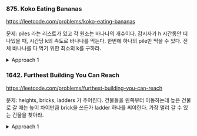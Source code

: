 ### 875. Koko Eating Bananas

https://leetcode.com/problems/koko-eating-bananas

문제: piles 라는 리스트가 있고 각 원소는 바나나의 개수이다. 감시자가 h 시간동안 떠나있을 때, 시간당 k의 속도로 바나나를 먹는다. 한번에 하나의 pile만 먹을 수 있다. 전체 바나나를 다 먹기 위한 최소의 k를 구하라.

<details><summary>Approach 1</summary>

각 pile 먹는 속도는 math.ceil(pile/k) 이다. 따라서 총 걸리는 시간은 `sum of math.ceil(pile/k) for each pile in piles` 이 된다.    
전체 바나나를 다 먹을 수 있는 속도라면 possible, 못 먹으면 impossible이라고 하자.   
최대의 impossible k 보다 하나 크면 최소의 possible k가 되고, 그게 답이 된다.   
따라서 binary search로 풀 수 있다.    
left와 right를 정해야하는데 최소는 1이 되고 최대는 max(piles)가 된다.   

x x x o o o 형태이고 left condition(왼쪽 파트, 즉 x로 인식되는 조건))은 `k가 작아서 총 걸리는 시간이 h보다 클 때` 이다.   
while loop을 나왔을 때 답은 left가 된다.   


```py
    def minEatingSpeed(self, piles: List[int], h: int) -> int:
        def get_total_hour(piles, k):
            total_hour = 0
            for pile in piles:
                total_hour += ceil(pile / k)
            return total_hour
        
        l, r = 1, max(piles)
        while l <= r:
            m = (l+r) // 2
            if get_total_hour(piles, m) > h:
                l = m + 1
            else:
                r = m - 1
        return l
```

</details>



### 1642. Furthest Building You Can Reach

https://leetcode.com/problems/furthest-building-you-can-reach

문제: heights, bricks, ladders 가 주어진다. 건물들을 왼쪽부터 이동하는데 높은 건물로 갈 때는 높이 차이만큼 brick을 쓰든가 ladder 하나를 써야한다. 가장 멀리 갈 수 있는 건물을 찾아라.


<details><summary>Approach 1</summary>

**Heap**    

ladders 개수 L 을 크기로 갖는 힙을 생성하고 앞에서부터 높이 차를 넣으면서 힙을 채운다. 즉, 사다리로만 올라가되 그 높이차를 기록해놓는 것이다.   
사다리를 다 썼을 땐 이제 벽돌을 써야한다. 벽돌 써야하는 상황 왔을 때, 현재 필요한 벽돌과 힙에 있는 최소의 높이차를 비교한다.     
현재 필요한 벽돌 수가 더 적으면 벽돌 소진하면 되는 것이고, 힙에 있는 최솟값이 더 작으면 예전에 썼던 사다리를 지금 쓰고 예전 작업은 벽돌로 하면 된다.   
이렇게 해서 벽돌 수가 음수가 되면 더이상 못 가는 것이다.   



```py
class Solution:
    def furthestBuilding(self, heights: List[int], bricks: int, ladders: int) -> int:
        mheap = []
        prev_h = heights[0]
        pos = 0
        for i, h in enumerate(heights):
            diff = h - prev_h
            prev_h = h 

            if diff <= 0:
                continue

            if len(mheap) < ladders:
                heapq.heappush(mheap, diff)
                continue

            if mheap and diff > mheap[0]:
                heapq.heappush(mheap, diff)
                diff = mheap[0]
                heapq.heappop(mheap)
            bricks -= diff
            if bricks < 0:
                return i - 1

        return len(heights) - 1
```

<details>

<details><summary>Approach 2</summary>



**Binary Search**    

특정 위치까지 갈 수 있나 없나는 판단할 수 있다. 그 구간의 height diffs를 받아서 정렬한 뒤 min부터 벽돌 사용하도록 하면 판단이 된다.    
`0~threshold` 까지는 reachable 이고 `threshold+1 ~ end` 는 unreachable이다.    
이 특성을 이용해서 binary search를 사용할 수 있다.    
o o o x x x    => Get right pointer    


```py
    def furthestBuilding(self, heights: List[int], bricks: int, ladders: int) -> int:
        n = len(heights)
        l, r = 0, n-1

        def is_reachable(idx, bricks, ladders):
            h_diffs = []
            prev = 0
            for cur in range(1, idx+1):
                if heights[cur] > heights[prev]:
                    h_diffs.append(heights[cur] - heights[prev])
                prev = cur
            h_diffs.sort()
            for h_diff in h_diffs:
                bricks -= h_diff
                if bricks < 0:
                    ladders -= 1
                if ladders < 0:
                    return False
            return True

        while l <= r:
            m = (l + r) // 2
            if is_reachable(m, bricks, ladders):
                l = m + 1
            else:
                r = m - 1
        
        return r
```

매번 정렬을 하면 너무 cost가 크기 때문에 한번 정렬해서 height diff마다 position을 붙여놓는다. 그러고는 linear하게 iterate하면서 현재 찍은 기준 position보다 낮은 index를 가진 경우만 벽돌이나 사다리에서 차감한다. => 이건 다음에 구현해보자.   

O(N logN)


</details>







### 162. Find Peak Element

https://leetcode.com/problems/find-peak-element/

문제: 서로 다른 값을 갖는 integer array가 주어졌을 때 peak의 위치를 반환하라. peak란 주변보다 strictly greater한 값을 가지는 곳을 말하며 `nums[-1] = nums[n] = -math.inf` 으로 간주한다. O(log n) 의 알고리즘을 구하라.

<details><summary>Approach 1</summary>

left, right를 초기화하고 nums에 -math.inf 를 append한다. 이렇게 함으로써 `nums[-1] = nums[n] = -math.inf`를 자연스럽게 적용시킬 수 있다.   
mid 기준에서 왼쪽이 더 크면 left half에 peak가 있어야한다. nums[-1]은 -inf이고 nums[cur] 보다 nums[cur-1] 이 더 크기 때문이다. 오른쪽에도 있을 수 있지만 왼쪽엔 보장이 된다.   
오른쪽이 더 크면 right half에 peak가 있어야한다.   
둘 다 아니면 현재가 peak이다.


```py
    def findPeakElement(self, nums: List[int]) -> int:
        if len(nums) == 1:
            return 0
        nums.append(-math.inf)

        l, r = 0, len(nums) - 1
        while l <= r:
            m = (l + r) // 2
            
            if nums[m-1] > nums[m]:
                r = m - 1
            elif nums[m+1] > nums[m]:
                l = m + 1
            else:
                return m

"""
이건 딱 조건을 만족하는 포인트인 m을 찾는 문제이니까 o o o x x 이런 식으로 생각하지 않아도 된다. 
m은 ans 지점을 거치게 되고 if ans: return m 로 답을 구하면 된다.
"""
```

</details>




### 658. Find K Closest Elements

https://leetcode.com/problems/find-k-closest-elements/

문제: sorted integer array가 주어지고 k, x가 주어진다. x랑 가장 가까운 k개의 원소를 정렬된 순서로 반환하라. abs(y - x)가 동일하면 작은 y값이 더 가까운 걸로 간주한다. x가 arr에 존재하지 않을 수 있다.

```
Input: arr = [1,2,3,4,5], k = 4, x = 3
Output: [1,2,3,4]
```


<details><summary>Approach 1</summary>

brute force O(N)

```py
    def findClosestElements(self, arr: List[int], k: int, x: int) -> List[int]:
        # 전체를 놓고 양 쪽을 비교하면서 not closer 한 곳을 줄인다.
        l, r = 0, len(arr) - 1
        while r - l > k - 1:
            if x - arr[l] <= arr[r] - x:  # 두 개가 같으면 right를 버려야한다. 값이 더 작은 게 우선이기 때문이다.
                r -= 1
            else:
                l += 1
        
        return arr[l: r+1]
```

</details>



<details><summary>Approach 2</summary>

너무 헤맸다.     
헤맨 포인트:
- x랑 가장 가까운 포인트를 찾아서 거기서부터 expand해야하는데 그 포인트를 찾는 게 어려웠다.
- [1, 4, 4, 4, 5] 와 같이 동일한 값이 연속이고 x가 2일 때, mid 값이 index 2에 있다면 어느 쪽을 search할지 정해야한다. index 2의 값이 4이고, x 값은 2이므로 더 작은 쪽을 봐야하므로 left를 search하도록 해아한다.
- mid-1 과 mid 중 mid-1이 더 가깝다면 mid+1은 생각할 필요 없이 left half를 탐색하면 된다.
- 아니라면 오른쪽도 비교한다. mid-1이나 mid+1 둘 다 mid보다 가깝지 않다면 mid가 가장 가까운 포인트이다.
- 이걸 is_closer 함수를 하나 만들어서 해야한다. 안 그러면 너무 코드가 복잡해진다.


기본 로직

- binary search를 사용하여 x에 가장 가까운 값을 찾는다.
  - is_first_param_closer 라는 함수를 하나 짜서 `is_first_param_closer(mid-1, mid)`, `is_first_param_closer(mid, mid+1)` 를 구해서 closer 쪽으로 search한다.
- 그 index를 기준으로 한 칸 왼쪽을 l, 한 칸 오른쪽을 r로 둔다.
- l과 r 중 더 가까운 쪽을 한 칸 더 옮긴다. 이 작업을 k번 반복한다.



```python
class Solution:
    def findClosestElements(self, arr: List[int], k: int, x: int) -> List[int]:
        """
        Find closest first.
        Expanding left and right, find k elements.
        """
        if k == len(arr):
            return arr
        
        def is_first_param_closer(l, r):
            if not 0 <= l < len(arr):
                return False
            if not 0 <= r < len(arr):
                return True
            l_val = arr[l]
            r_val = arr[r]
            if l_val == x:
                return True
            if l_val == r_val:
                if l_val < x:
                    return l > r
                return l < r
            if abs(l_val - x) == abs(r_val - x):
                return l_val < r_val
            return abs(l_val - x) < abs(r_val - x)
        
        left = 0
        right = len(arr) - 1
        while left <= right:
            mid = (left + right) // 2
            
            if is_first_param_closer(mid-1, mid):
                right = mid - 1
            elif is_first_param_closer(mid+1, mid):
                left = mid + 1
            else:
                break
        
        # Expand starting from x
        l, r = mid - 1, mid + 1
        for remained_iter in range(k-1, 0, -1):
            if l < 0:
                r += remained_iter  # (l, r) 이 답이다.
                break
            if r > len(arr) - 1:
                l -= remained_iter
                break
            
            if abs(x - arr[l]) == abs(x - arr[r]):
                if arr[l] < arr[r]:
                    l -= 1
                else:
                    r += 1
            
            elif abs(x - arr[l]) < abs(x - arr[r]):
                l -= 1
            else:
                r += 1
            
        return arr[l+1:r]
```

</details>




<details><summary>Approach 3</summary>

어렵다.

```
예시)
[1, 1, 2, 3, 4, 5, 6, 6, 7, 7] (10개), k = 3, x = 2
left, right = 0, 7
mid = 3
  nums[mid:mid+k+1] = [3, 4, 5, 6]
  nums[mid] = 3
  nums[mid+k] = 6
  => nums[mid] 가 더 가깝다. 
  => nums[mid:mid+k] vs nums[mid+1:mid+k+1] 두 개를 비교했을 때, 후자는 답이 될 수 없다.
  => 중간 값들은 겹치고 하나만 다른데 더 가까운 값이 있는 게 답일 테니까.
  => 따라서 answer의 시작점은 mid의 오른쪽이 될 수 없으므로 right를 mid로 바꾼다.
left, right = 0, 3
mid = 1
  nums[mid:mid+k+1] = [1, 2, 3, 4]
  nums[mid] = 1
  nums[mid+k] = 4
left, right = 0, 1
mid = 0
  nums[mid:mid+k+1] = [1, 1, 2, 3]
  nums[mid] = 1
  nums[mid+k] = 3
left, right = 0, 0
```

- answer subarray의 시작 지점을 찾는 것이다.   
- 정답 array의 시작 지점으로 가능한 범위의 left bound는 0이고 right bound는 n-k이다. 
- 이 left, right에 대해 mid를 구한 후 mid 값과 mid + k 값을 비교한다. 
- mid ~ mid+k 의 subarray를 보면 크기가 k+1 이기 때문에 mid나 mid+k 중 하나는 버려져야한다. k+1로 하는 이유는 최적화된 subarray가 더 오른쪽에 있는지 왼쪽에 있는지 알아야하기 때문이다.      
- mid가 target에 더 가깝다면 `[mid+1, mid+k]` 은 답이 될 수 없고 그 이후의 subarray도 마찬가지이다. `[mid, mid+k-1]` 혹은 그 왼쪽의 subarray가 답이 될 수 있다.
- subarray의 시작지점은 mid 이하가 된다. right를 mid로 옮기고 다음 iteration을 진행한다.   
- 이걸 반복하다가 left == right 되는 순간이 답이다.




```py
    def findClosestElements(self, arr: List[int], k: int, x: int) -> List[int]:
        left, right = 0, len(arr) - k
        while left < right:
            mid = (left + right) // 2
            if x - arr[mid] > arr[mid + k] - x:  # head 값이 tail 값보다 멀다면 시작점은 0~mid 가 될 수 없다.
                left = mid + 1
            else:
                right = mid  # 아니라면 시작점은 0~mid 중 하나이다.
        return arr[left:left + k]

"""
condition: mid가 더 멀다 => mid+1 이후에 start point가 있다.
not condition: mid+k가 더 멀다 => mid 이전에 start point가 있다. mid가 답인지는 아직 모른다. 따라서 right를 mid로 바꿔주고 다음 작업을 해야한다.
"""
```


</details>





### 744. Find Smallest Letter Greater Than Target

https://leetcode.com/problems/find-smallest-letter-greater-than-target/

문제: 알파벳 소문자로 이루어진 리스트가 주어지고 target character가 주어진다. target char보다 큰 문자 중 가장 작은 문자를 반환하라. target char보다 큰 게 없으면 첫 번째 문자를 반환하라.

<details><summary>Approach 1</summary>

- o o o x x x
- left condition: target char보다 작거나 같다
- left 구한다. left가 index 밖이라면 첫 번째 문자를 반환한다.

```py
    def nextGreatestLetter(self, letters: List[str], target: str) -> str:
        l, r = 0, len(letters) - 1
        while l <= r:
            m = (l + r) // 2
            if letters[m] <= target:
                l = m + 1
            else:
                r = m - 1 
        if l >= len(letters):
            return letters[0]
        return letters[l]
```

</details>







### 153. Find Minimum in Rotated Sorted Array

https://leetcode.com/problems/find-minimum-in-rotated-sorted-array/

문제: sorted array with unique integer가 주어진다. 한 군데를 기준으로 rotate 되어 있는데 그 array의 최솟값을 구하라. `ex) [3, 4, 5, 1, 2] => return 1`


<details><summary>Approach 1</summary>

데이터를 먼저 이해하자. mid가 각 상황일 때 어떤 의미인지를 충분히 생각하고 깔끔하게 분류한 걸 글로 정리한 뒤에 코드를 생각해보자.

start < end면 rotated가 안 된거니까 그거에 대한 처리를 먼저 한다.    
rotated 된 경우에 대해서는 index 0의 value를 기준으로 잡는다. 아래와 같이 우선 데이터를 이해한다.
- `[index 1, rotated point-1]`: index 0의 값보다 큰 값이다.   
- `[rotated point, last]`: index 0의 값보다 작은 값이다.    

이해한 데이터를 바탕으로 아래 로직으로 찾는다. Using binary search
- nums[l] < nums[r] 라면 sorting 된 상태이기 때문에 nums[l] 반환
- mid가 nums[l]보다 작다면 mid 위치는 `[rotated point, r]` 범위의 값이다.   
  - mid보다 한 칸 낮은 nums[mid-1]이 nums[l]보다 크거나 같으면 mid-1은 `[rotated point, last]` 범위의 왼쪽이라는 뜻이다. 따라서 mid가 rotated point이다. => nums[mid]를 반환    
  - mid-1 이 out of index가 되려면 mid가 0이어야하는데 이런 상황은 발생하지 않는다. 이미 첫 번째 조건에서 반환되었을 것이기 때문이다.
  - 위 조건이 아니라면 mid는 `[rotated point, last]` 범위 중간에 있다는 것이고 mid 왼쪽에 rotated point가 있기 때문에 left half를 탐색한다. `right = m - 1`
- 위 조건이 아니라면 right half를 탐색한다. `left = m + 1`   


```py
    def findMin(self, nums: List[int]) -> int:
        l, r = 0, len(nums) - 1
        while l <= r:
            if nums[l] <= nums[r]:
                return nums[l]
            
            m = (l + r) // 2
            if nums[m] < nums[l]:
                if nums[m-1] >= nums[l]:
                    return nums[m]
                r = m - 1
            else:
                l = m + 1
            
```

</details>







### 154. Find Minimum in Rotated Sorted Array II

https://leetcode.com/problems/find-minimum-in-rotated-sorted-array-ii/

문제: 중복된 값이 있는 integer array가 ascending order로 정렬되어 있었는데 몇 번의 rotation이 일어난 상태이다. 이 array에서 최솟값을 구하라.

<details><summary>Approach 1</summary>

내 풀이

중복된 값이 있음으로서 달라지는 부분이 있다.   
로직은 다음과 같다.   
- 기본 binary search 템플릿을 사용한다.
- nums[left] < nums[right] 라면 그 subarray는 rotation이 없는 것이므로 nums[left] 를 반환한다.
- mid가 mid-1보다 작으면 mid가 rotation point이므로 nums[mid]를 반환한다. left가 최솟값이 아님을 보장하므로 mid-1은 항상 존재한다. 이 다음은 항상 rotated되었음을 가정하고 진행할 수 있다.
- mid가 left보다 작다면 rotation point가 왼쪽에 있을테니 left half를 탐색한다.
- mid가 left보다 크다면 rotation point가 오른쪽일테니 right half를 탐색한다. 
- mid가 left와 같을 때가 문제이다.
  - right가 left보다 작다면 right half를 탐색한다. right가 left보다 큰 건 이미 처리했다.
  - right가 left와 같을 때만 남았는데 이 때는 linear하게 탐색을 한다.


</details>



<details><summary>Approach 2</summary>

Solution

비슷한데 linear 탐색 대신 범위를 하나 좁혀서 다시 binary search를 시도한다.   
데이터 분석을 다시 해보자.

left를 기준으로 한 데이터 분석
- `[left, rotation point-1]`: left 보다 크거나 같아야한다.
- `[rotation point, rightend]`: left보다 작거나 같아야한다.

풀이
- if nums[left] < nums[right]:
   - return nums[left]
- if nums[mid] < nums[left]:
   - `[rotation point, rightend]` 범위에 mid가 있는 것이다. mid가 답인지 검증하고 아니라면 left half를 탐색해야한다.
- if nums[mid] > nums[left]:
   - right half를 탐색한다.
- if nums[mid] == nums[left]:
   - left를 하나 올려서 다시 탐색한다.
   - 이렇게 재시도할 생각을 해야한다.



```py
def findMin(self, nums: List[int]) -> int:
    l, r = 0, len(nums) - 1

    while l <= r:
        if r - l <= 1:
            return min(nums[l], nums[r])
        if nums[l] < nums[r]:
            return nums[l]
        mid = (l + r) // 2

        if nums[mid] < nums[l]:
            if nums[mid-1] > nums[mid]:
                return nums[mid]
            r = mid - 1
        elif nums[mid] > nums[l]:
            l = mid + 1
        else:
            l += 1
```

어렵다.

</details>






### 240. Search a 2D Matrix II

https://leetcode.com/problems/search-a-2d-matrix-ii/

문제: 각 row와 column은 ascending order로 sort 되어 있다. target 이 해당 matrix 안에 있는지 판별하는 알고리즘을 구현하라.

<details><summary>Approach 1</summary>

- 어떤 위치에서 target보다 크다면, 해당 위치 기준 righter, lower elements는 다 무시할 수 있다. 이 때는 왼쪽으로 한 칸 이동해야한다.
- 어떤 위치에서 target보다 작다면, 해당 위치 기준 lefter, upper elements는 다 무시할 수 있다. 이 때는 아래로 한 칸 이동해야한다.
- binary search로 target을 찾으면 return True, 못 찾고 loop를 나오면 return False

이게 왜 binary search지?

```python
def searchMatrix(self, matrix: List[List[int]], target: int) -> bool:
    m, n = len(matrix), len(matrix[0])
    row, col = 0, n - 1

    while row < m:
        while col >= 0:
            cur = matrix[row][col]
            if cur == target:
                return True
            if cur > target:
                col -= 1
            if cur < target:
                break
        row += 1
    
    return False
```

Time: O(M + N) / Space: O(1)

</details>


